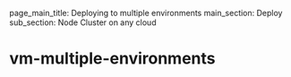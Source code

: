 page_main_title: Deploying to multiple environments
main_section: Deploy
sub_section: Node Cluster on any cloud

# vm-multiple-environments
